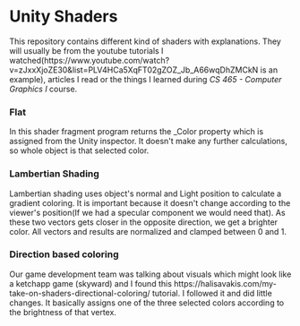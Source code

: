 <h1>Unity Shaders</h1>
This repository contains different kind of shaders with explanations. They will usually be from the youtube tutorials I watched(https://www.youtube.com/watch?v=zJxxXjoZE30&list=PLV4HCa5XqFT02gZOZ_Jb_A66wqDhZMCkN is an example), articles I read or the things I learned during <i>CS 465 - Computer Graphics I</i> course.

<h3>Flat</h3>
In this shader fragment program returns the _Color property which is assigned from the Unity inspector. It doesn't make any further calculations, so whole object is that selected color.

<h3>Lambertian Shading</h3>
Lambertian shading uses object's normal and Light position to calculate a gradient coloring. It is important because it doesn't change according to the viewer's position(If we had a specular component we would need that). As these two vectors gets closer in the opposite direction, we get a brighter color. All vectors and results are normalized and clamped between 0 and 1.

<h3>Direction based coloring</h3>
Our game development team was talking about visuals which might look like a ketchapp game (skyward) and I found this https://halisavakis.com/my-take-on-shaders-directional-coloring/ tutorial. I followed it and did little changes. It basically assigns one of the three selected colors according to the brightness of that vertex.
